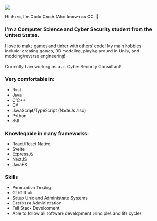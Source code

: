 <p align="left">
<img src="https://img.shields.io/badge/Build-Different%20-green">
</p>
Hi there, I'm Code Crash (Also known as CC) 👋

### I'm a Computer Science and Cyber Security student from the United States.
I love to make games and tinker with others' code! My main hobbies include: creating games, 3D modeling, playing around in Unity, and modding/reverse engineering!
<br>
<br>
Currently I am working as a Jr. Cyber Security Consultant!
<br>
### Very comfortable in:
* Rust
* Java
* C/C++
* C#
* JavaScript/TypeScript (NodeJs also)
* Python
* SQL

### Knowlegable in many frameworks:
* React/React Native
* Svelte
* ExpressJS
* NextJS
* JavaFX

### Skills
* Penetration Testing
* Git/Github
* Setup Unix and Administrate Systems
* Database Administration
* Full Stack Development
* Able to follow all software development principles and life cycles

